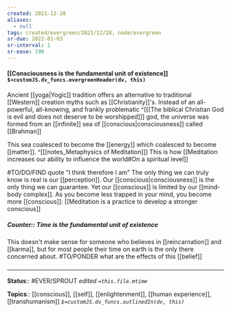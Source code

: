```yaml
---
created: 2021-12-28 
aliases:
  - null
tags: created/evergreen/2021/12/28, node/evergreen
sr-due: 2022-01-03
sr-interval: 1
sr-ease: 190
---
```


#### [[Consciousness is the fundamental unit of existence]] `$=customJS.dv_funcs.evergreenHeader(dv, this)`

Ancient [[yoga|Yogic]] tradition offers an alternative to traditional [[Western]] creation myths such as [[Christianity]]'s. Instead of an all-powerful, all-knowing, and frankly problematic
^[[[The biblical Christian God is evil and does not deserve to be worshipped]]]
god, the universe was formed from an [[infinite]] sea of [[conscious|consciousness]] called [[Brahman]]

This sea coalesced to become the [[energy]] which coalesced to become [[matter]].
^[[[notes_Metaphysics of Meditation]]]
This is how [[Meditation increases our ability to influence the world#On a spiritual level]] 

#TO/DO/FIND  quote "I think therefore I am"
The only thing we can truly know is real is our [[perception]]. Our [[conscious|consciousness]] is the only thing we can guarantee. Yet our [[conscious]] is limited by our [[mind-body complex]].
As you become less trapped in your mind, you become more [[conscious]]:
[[Meditation is a practice to develop a stronger conscious]]

##### Counter:: Time is the fundamental unit of existence

This doesn't make sense for someone who believes in [[reincarnation]] and [[karma]], but for most people their time on earth is the only there concerned about. #TO/PONDER what are the effects of this [[belief]]

### <hr class="footnote"/>

**Status**:: #EVER/SPROUT 
*edited `=this.file.mtime`*

**Topics**:: [[conscious]], [[self]], [[enlightenment]], [[human experience]], [[transhumanism]]
*`$=customJS.dv_funcs.outlinedIn(dv, this)`*
